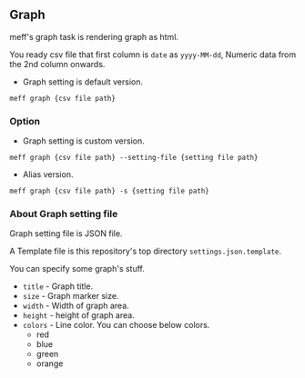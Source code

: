 ## Graph
meff's graph task is rendering graph as html.

You ready csv file that first column is `date` as `yyyy-MM-dd`, Numeric data from the 2nd column onwards.


* Graph setting is default version.

```
meff graph {csv file path}
```


### Option
* Graph setting is custom version.

```
meff graph {csv file path} --setting-file {setting file path}
```

* Alias version.

```
meff graph {csv file path} -s {setting file path}
```

### About Graph setting file
Graph setting file is JSON file.

A Template file is this repository's top directory `settings.json.template`.

You can specify some graph's stuff.

* `title` - Graph title.
* `size` - Graph marker size.
* `width` - Width of graph area.
* `height` - height of graph area.
* `colors` - Line color. You can choose below colors.
  * red
  * blue
  * green
  * orange
